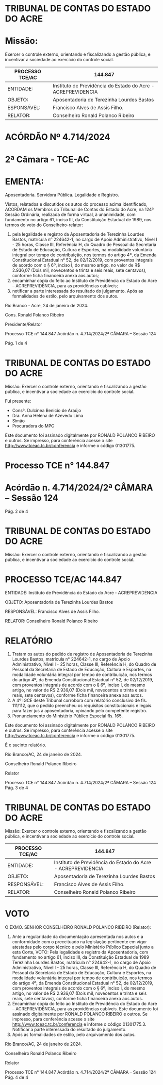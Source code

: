 # TRIBUNAL DE CONTAS DO ESTADO DO ACRE

# Missão:

Exercer o controle externo, orientando e fiscalizando a gestão pública, e incentivar a sociedade ao exercício do controle social.

|PROCESSO TCE/AC|144.847|
|---|---|
|ENTIDADE:|Instituto de Previdência do Estado do Acre - ACREPREVIDENCIA|
|OBJETO:|Aposentadoria de Terezinha Lourdes Bastos|
|ESPONSÁVEL:|Francisco Alves de Assis Filho.|
|RELATOR:|Conselheiro Ronald Polanco Ribeiro|

# ACÓRDÃO Nº 4.714/2024

# 2ª Câmara - TCE-AC

# EMENTA:

Aposentadoria. Servidora Pública. Legalidade e Registro.

Vistos, relatados e discutidos os autos do processo acima identificado, ACORDAM os Membros do Tribunal de Contas do Estado do Acre, na 124ª Sessão Ordinária, realizada de forma virtual, à unanimidade, com fundamento no artigo 61, inciso III, da Constituição Estadual de 1989, nos termos do voto do Conselheiro-relator:

1. pela legalidade e registro da Aposentadoria de Terezinha Lourdes Bastos, matrícula n° 224642-1, no cargo de Apoio Administrativo, Nível I - 25 horas, Classe III, Referência H, do Quadro de Pessoal da Secretaria de Estado de Educação, Cultura e Esportes, na modalidade voluntária integral por tempo de contribuição, nos termos do artigo 4º, da Emenda Constitucional Estadual n° 52, de 02/12/2019, com proventos integrais de acordo com o § 6º, inciso I, do mesmo artigo, no valor de R$ 2.936,07 (Dois mil, novecentos e trinta e seis reais, sete centavos), conforme ficha financeira anexa aos autos;
2. encaminhar cópia do feito ao Instituto de Previdência do Estado do Acre – ACREPREVIDÊNCIA, para as providências cabíveis;
3. notificar a parte interessada do resultado do julgamento. Após as formalidades de estilo, pelo arquivamento dos autos.

Rio Branco - Acre, 24 de janeiro de 2024.

Cons. Ronald Polanco Ribeiro

Presidente/Relator

Processo TCE n° 144.847 Acórdão n. 4.714/2024/2ª CÂMARA – Sessão 124

Pág. 1 de 4

# TRIBUNAL DE CONTAS DO ESTADO DO ACRE

Missão: Exercer o controle externo, orientando e fiscalizando a gestão pública, e incentivar a sociedade ao exercício do controle social.

Fui presente:

- Consª. Dulcinea Benicio de Araújo
- Dra. Anna Helena de Azevedo Lima
- Simão
- Procuradora do MPC

Este documento foi assinado digitalmente por RONALD POLANCO RIBEIRO e outros. Se impresso, para conferência acesse o site http://www.tceac.tc.br/conferencia e informe o código 01301775.

# Processo TCE n° 144.847

# Acórdão n. 4.714/2024/2ª CÂMARA – Sessão 124

Pág. 2 de 4

# TRIBUNAL DE CONTAS DO ESTADO DO ACRE

Missão: Exercer o controle externo, orientando e fiscalizando a gestão pública, e incentivar a sociedade ao exercício do controle social.

# PROCESSO TCE/AC 144.847

ENTIDADE: Instituto de Previdência do Estado do Acre - ACREPREVIDENCIA

OBJETO: Aposentadoria de Terezinha Lourdes Bastos

RESPONSÁVEL: Francisco Alves de Assis Filho.

RELATOR: Conselheiro Ronald Polanco Ribeiro

# RELATÓRIO

1. Tratam os autos do pedido de registro de Aposentadoria de Terezinha Lourdes Bastos, matrícula n° 224642-1, no cargo de Apoio Administrativo, Nível I - 25 horas, Classe III, Referência H, do Quadro de Pessoal da Secretaria de Estado de Educação, Cultura e Esportes, na modalidade voluntária integral por tempo de contribuição, nos termos do artigo 4º, da Emenda Constitucional Estadual n° 52, de 02/12/2019, com proventos integrais de acordo com o § 6º, inciso I, do mesmo artigo, no valor de R$ 2.936,07 (Dois mil, novecentos e trinta e seis reais, sete centavos), conforme ficha financeira anexa aos autos.
2. A 4º IGCE deste Tribunal corrobora com relatório conclusivo de fls. 111/112, que o pedido preencheu os requisitos constitucionais e legais para fazer jus à aposentadoria, opinando pelo competente registro.
3. Pronunciamento do Ministério Público Especial fls. 165.

Este documento foi assinado digitalmente por RONALD POLANCO RIBEIRO e outros. Se impresso, para conferência acesse o site http://www.tceac.tc.br/conferencia e informe o código 01301775.

É o sucinto relatório.

Rio Branco/AC, 24 de janeiro de 2024.

Conselheiro Ronald Polanco Ribeiro

Relator

Processo TCE n° 144.847 Acórdão n. 4.714/2024/2ª CÂMARA – Sessão 124 Pág. 3 de 4

# TRIBUNAL DE CONTAS DO ESTADO DO ACRE

Missão: Exercer o controle externo, orientando e fiscalizando a gestão pública, e incentivar a sociedade ao exercício do controle social.

|PROCESSO TCE/AC|144.847|
|---|---|
|ENTIDADE:|Instituto de Previdência do Estado do Acre - ACREPREVIDENCIA|
|OBJETO:|Aposentadoria de Terezinha Lourdes Bastos|
|RESPONSÁVEL:|Francisco Alves de Assis Filho.|
|RELATOR:|Conselheiro Ronald Polanco Ribeiro|

# VOTO

O EXMO. SENHOR CONSELHEIRO RONALD POLANCO RIBEIRO (Relator):

1. Ante a regularidade da documentação apresentada nos autos e a conformidade com o preceituado na legislação pertinente em vigor atestadas pelo corpo técnico e pelo Ministério Público Especial junto a esta Corte, VOTO:
Pela legalidade e registro da Aposentadoria, com fundamento no artigo 61, inciso III, da Constituição Estadual de 1989 Terezinha Lourdes Bastos, matrícula n° 224642-1, no cargo de Apoio Administrativo, Nível I - 25 horas, Classe III, Referência H, do Quadro de Pessoal da Secretaria de Estado de Educação, Cultura e Esportes, na modalidade voluntária integral por tempo de contribuição, nos termos do artigo 4º, da Emenda Constitucional Estadual n° 52, de 02/12/2019, com proventos integrais de acordo com o § 6º, inciso I, do mesmo artigo, no valor de R$ 2.936,07 (Dois mil, novecentos e trinta e seis reais, sete centavos), conforme ficha financeira anexa aos autos.
2. Encaminhar cópia do feito ao Instituto de Previdência do Estado do Acre – ACREPREVIDÊNCIA, para as providências cabíveis. Este documento foi assinado digitalmente por RONALD POLANCO RIBEIRO e outros. Se impresso, para conferência acesse o site http://www.tceac.tc.br/conferencia e informe o código 01301775.3. Notificar a parte interessada do resultado do julgamento.
3. Após as formalidades de estilo, pelo arquivamento dos autos.

Rio Branco/AC, 24 de janeiro de 2024.

Conselheiro Ronald Polanco Ribeiro

Relator

Processo TCE n° 144.847 Acórdão n. 4.714/2024/2ª CÂMARA – Sessão 124 Pág. 4 de 4

